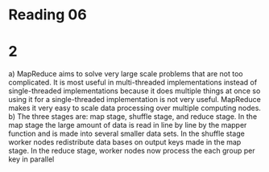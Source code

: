Reading 06
==========
2
====
a) MapReduce aims to solve very large scale problems that are not too complicated.  It is most useful in multi-threaded implementations instead of single-threaded implementations because it does multiple things at once so using it for a single-threaded implementation is not very useful. MapReduce makes it very easy to scale data processing over multiple computing nodes.
b) The three stages are: map stage, shuffle stage, and reduce stage.  In the map stage the large amount of data is read in line by line by the mapper function and is made into several smaller data sets.  In the shuffle stage worker nodes redistribute data bases on output keys made in the map stage.  In the reduce stage, worker nodes now process the each group per key in parallel
